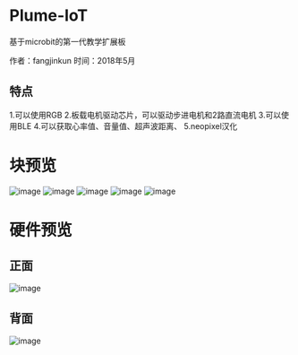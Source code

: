 # Plume-IoT
基于microbit的第一代教学扩展板

作者：fangjinkun
时间：2018年5月

## 特点
1.可以使用RGB
2.板载电机驱动芯片，可以驱动步进电机和2路直流电机
3.可以使用BLE
4.可以获取心率值、音量值、超声波距离、
5.neopixel汉化

# 块预览
![image](http://wx3.sinaimg.cn/mw690/0079sDrtgy1frehcn6vuwj30ed0at3yn.jpg)
![image](http://wx3.sinaimg.cn/mw690/0079sDrtgy1frehcqzdkpj30e60f00sv.jpg)
![image](http://wx2.sinaimg.cn/mw690/0079sDrtgy1frehcusma9j30e309zt8l.jpg)
![image](http://wx1.sinaimg.cn/mw690/0079sDrtgy1frehd0cmovj30g50f5jry.jpg)
![image](http://wx4.sinaimg.cn/mw690/0079sDrtgy1frehd2imvdj30de0eywf0.jpg)

# 硬件预览

## 正面
![image](http://wx1.sinaimg.cn/mw690/0079sDrtgy1frehs8zb0dj31kw23vnpd.jpg)
## 背面
![image](http://wx1.sinaimg.cn/mw690/0079sDrtly9frei160ildj30j60ee40i.jpg)

